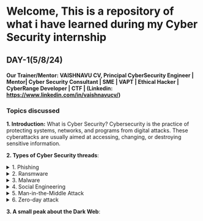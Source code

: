 # Welcome, This is a repository of what i have learned during my Cyber Security internship

## DAY-1(5/8/24)
#### Our Trainer/Mentor: VAISHNAVU CV, Principal CyberSecurity Engineer | Mentor| Cyber Security Consultant | SME | VAPT | Ethical Hacker | CyberRange Developer | CTF | (Linkedin: https://www.linkedin.com/in/vaishnavucv/)
### Topics discussed
__1. Introduction:__ What is Cyber Security?
Cybersecurity is the practice of protecting systems, networks, and programs from digital attacks. These cyberattacks are usually aimed at accessing, changing, or destroying sensitive information.

__2. Types of Cyber Security threads__: 
<details>
   <summary>1. Phishing</summary>
   <p>Uses fraudulent emails, text messages, phone calls or websites to trick people into sharing sensitive data, downloading malware or otherwise exposing themselves to cybercrime.</p>
</details>
<details>
   <summary>2. Ransmware</summary>
   <p>Malware that locks and encrypts a victim's data, files, devices or systems, rendering them inaccessible and unusable until the attacker receives a ransom payment.</p>
</details>
<details>
   <summary>3. Malware</summary>
   <p>Any intrusive software developed by cyber criminals to steal data and damage or destroy computers and computer systems.</p>
</details>                             
<details>
   <summary>4. Social Engineering</summary>
   <p>Cyber security tactic that involves tricking people into sharing sensitive information or performing actions that can compromise computer systems or steal personal information.</p>
</details>                             
<details>
   <summary>5. Man-in-the-Middle Attack</summary>
   <p>When criminals interrupt the traffic between a two-party transaction.!
      
   ![Illustration-of-a-Man-in-the-Middle-attack](https://github.com/user-attachments/assets/da9bea3d-3d41-449b-9c03-f32cba687ce7)</p>
</details>                 
<details>
   <summary>6. Zero-day attack</summary>
   <p>A zero-day attack takes place when hackers exploit the flaw before developers have a chance to address it.</p>
</details>   


__3. A small peak about the Dark Web__:



                    




   




